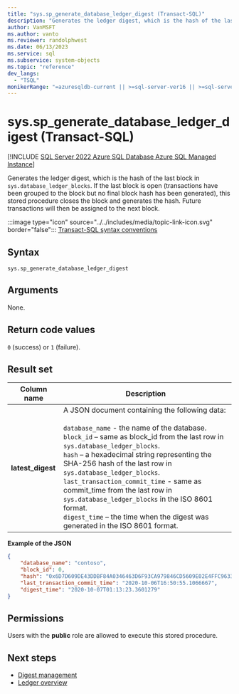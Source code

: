 ```yaml
---
title: "sys.sp_generate_database_ledger_digest (Transact-SQL)"
description: "Generates the ledger digest, which is the hash of the last block in sys.database_ledger_blocks."
author: VanMSFT
ms.author: vanto
ms.reviewer: randolphwest
ms.date: 06/13/2023
ms.service: sql
ms.subservice: system-objects
ms.topic: "reference"
dev_langs:
  - "TSQL"
monikerRange: "=azuresqldb-current || >=sql-server-ver16 || >=sql-server-linux-ver16"
---
```

# sys.sp_generate_database_ledger_digest (Transact-SQL)

[!INCLUDE [SQL Server 2022 Azure SQL Database Azure SQL Managed Instance](../../includes/applies-to-version/sqlserver2022-asdb-asmi.md)]

Generates the ledger digest, which is the hash of the last block in `sys.database_ledger_blocks`. If the last block is open (transactions have been grouped to the block but no final block hash has been generated), this stored procedure closes the block and generates the hash. Future transactions will then be assigned to the next block.

:::image type="icon" source="../../includes/media/topic-link-icon.svg" border="false"::: [Transact-SQL syntax conventions](../../t-sql/language-elements/transact-sql-syntax-conventions-transact-sql.md)

## Syntax

```syntaxsql
sys.sp_generate_database_ledger_digest
```

## Arguments

None.

## Return code values

`0` (success) or `1` (failure).

## Result set

| Column name | Description |
| --- | --- |
|**latest_digest**|A JSON document containing the following data:<br/><br/>`database_name` - the name of the database. <br/>`block_id` – same as block_id from the last row in `sys.database_ledger_blocks`.<br/>`hash` – a hexadecimal string representing the SHA-256 hash of the last row in `sys.database_ledger_blocks`.<br/>`last_transaction_commit_time` - same as commit_time from the last row in `sys.database_ledger_blocks` in the ISO 8601 format.<br/>`digest_time` – the time when the digest was generated in the ISO 8601 format.

**Example of the JSON**

```json
{
    "database_name": "contoso",
    "block_id": 0,
    "hash": "0x6D7D609DE43DDBF84A0346463D6F93CA979846CD5609E02E4FFC96338FC64DD5",
    "last_transaction_commit_time": "2020-10-06T16:50:55.1066667",
    "digest_time": "2020-10-07T01:13:23.3601279"
}
```

## Permissions

Users with the **public** role are allowed to execute this stored procedure.

## Next steps

- [Digest management](../security/ledger/ledger-digest-management.md)
- [Ledger overview](../security/ledger/ledger-overview.md)
